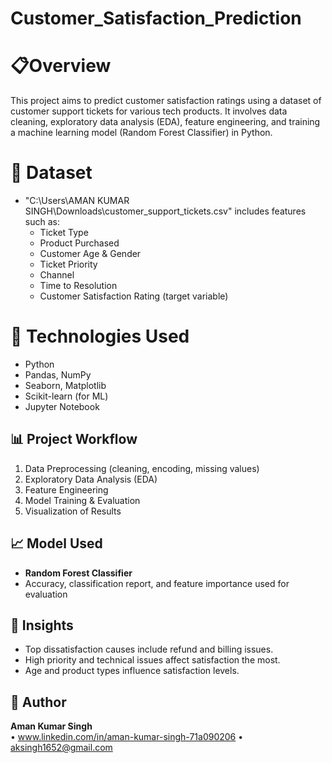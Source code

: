 # Customer_Satisfaction_Prediction
# 📋Overview
This project aims to predict customer satisfaction ratings using a dataset of customer support tickets for various tech products. It involves data cleaning, exploratory data analysis (EDA), feature engineering, and training a machine learning model (Random Forest Classifier) in Python.
# 📁 Dataset
- "C:\\Users\\AMAN KUMAR  SINGH\\Downloads\\customer_support_tickets.csv" includes features such as:
  - Ticket Type
  - Product Purchased
  - Customer Age & Gender
  - Ticket Priority
  - Channel
  - Time to Resolution
  - Customer Satisfaction Rating (target variable)

# 🔧 Technologies Used
- Python
- Pandas, NumPy
- Seaborn, Matplotlib
- Scikit-learn (for ML)
- Jupyter Notebook

## 📊 Project Workflow
1. Data Preprocessing (cleaning, encoding, missing values)
2. Exploratory Data Analysis (EDA)
3. Feature Engineering
4. Model Training & Evaluation
5. Visualization of Results

## 📈 Model Used
- **Random Forest Classifier**
- Accuracy, classification report, and feature importance used for evaluation

## 📌 Insights
- Top dissatisfaction causes include refund and billing issues.
- High priority and technical issues affect satisfaction the most.
- Age and product types influence satisfaction levels.

## 🔗 Author
**Aman Kumar Singh**  
• www.linkedin.com/in/aman-kumar-singh-71a090206
• aksingh1652@gmail.com


